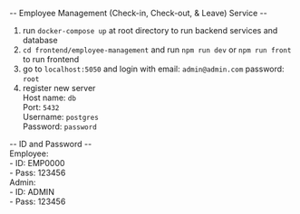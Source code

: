 -- Employee Management (Check-in, Check-out, & Leave) Service --
1. run ```docker-compose up``` at root directory to run backend services and database
2. ```cd frontend/employee-management``` and run ```npm run dev``` or ```npm run front``` to run frontend
3. go to ```localhost:5050``` and login with 
    email: ```admin@admin.com```
    password: ```root```
4. register new server
    <br />Host name: ```db```
    <br />Port: ```5432```
    <br />Username: ```postgres```
    <br />Password: ```password```

-- ID and Password --
<br />Employee: 
    <br />- ID: EMP0000
    <br />- Pass: 123456
<br />Admin:
    <br />- ID: ADMIN
    <br />- Pass: 123456
